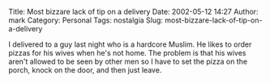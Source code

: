 Title: Most bizzare lack of tip on a delivery
Date: 2002-05-12 14:27
Author: mark
Category: Personal
Tags: nostalgia
Slug: most-bizzare-lack-of-tip-on-a-delivery

I delivered to a guy last night who is a hardcore Muslim. He likes to order pizzas for his wives when he's not home. The problem is that his wives aren't allowed to be seen by other men so I have to set the pizza on the porch, knock on the door, and then just leave.

